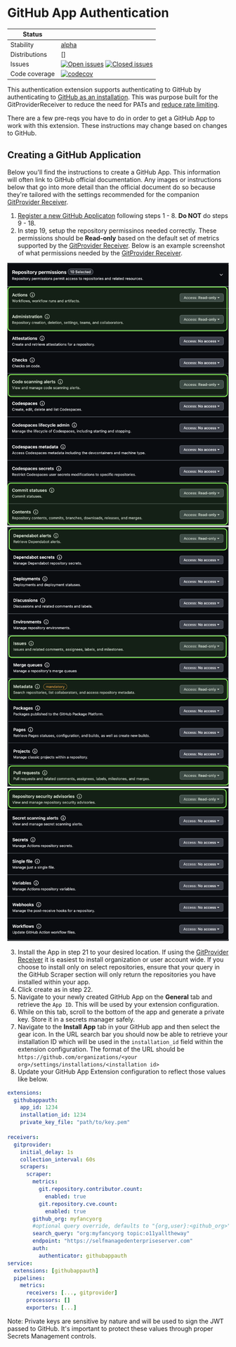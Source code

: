 # GitHub App Authentication

<!-- markdownlint-disable -->
<!-- status autogenerated section -->
| Status        |           |
| ------------- |-----------|
| Stability     | [alpha]  |
| Distributions | [] |
| Issues        | [![Open issues](https://img.shields.io/github/issues-search/open-telemetry/opentelemetry-collector-contrib?query=is%3Aissue%20is%3Aopen%20label%3Aextension%2Fgithubappauth%20&label=open&color=orange&logo=opentelemetry)](https://github.com/open-telemetry/opentelemetry-collector-contrib/issues?q=is%3Aopen+is%3Aissue+label%3Aextension%2Fgithubappauth) [![Closed issues](https://img.shields.io/github/issues-search/open-telemetry/opentelemetry-collector-contrib?query=is%3Aissue%20is%3Aclosed%20label%3Aextension%2Fgithubappauth%20&label=closed&color=blue&logo=opentelemetry)](https://github.com/open-telemetry/opentelemetry-collector-contrib/issues?q=is%3Aclosed+is%3Aissue+label%3Aextension%2Fgithubappauth) |
| Code coverage | [![codecov](https://codecov.io/github/open-telemetry/opentelemetry-collector-contrib/graph/main/badge.svg?component=extension_githubappauth)](https://app.codecov.io/gh/open-telemetry/opentelemetry-collector-contrib/tree/main/?components%5B0%5D=extension_githubappauth&displayType=list) |

[alpha]: https://github.com/open-telemetry/opentelemetry-collector/blob/main/docs/component-stability.md#alpha
<!-- end autogenerated section -->
<!-- markdownlint-enable -->

This authentication extension supports authenticating to GitHub by
authenticating to [GitHub as an installation][gh-inst]. This was purpose built
for the GitProviderReceiver to reduce the need for PATs and [reduce rate
limiting][rate].

There are a few pre-reqs you have to do in order to get a GitHub App to work
with this extension. These instructions may change based on changes to GitHub.

[gh-inst]: https://docs.github.com/en/apps/creating-github-apps/authenticating-with-a-github-app/authenticating-as-a-github-app-installation
[rate]: https://docs.github.com/en/graphql/overview/rate-limits-and-node-limits-for-the-graphql-api#primary-rate-limit

## Creating a GitHub Application

Below you'll find the instructions to create a GitHub App. This information
will often link to GitHub official documentation. Any images or instructions
below that go into more detail than the official document do so because they're
tailored with the settings recommended for the companion [GitProvider
Receiver][gpr].

[gpr]: https://github.com/liatrio/liatrio-otel-collector/tree/main/receiver/gitproviderreceiver

1. [Register a new GitHub Applicaton][reg] following steps 1 - 8. **Do NOT** do
   steps 9 - 18.
2. In step 19, setup the repository permissinos needed correctly. These
   permissions should be **Read-only** based on the default set of metrics
   supported by the [GitProvider Receiver][gpr]. Below is an example screenshot
   of what permissions needed by the [GitProvider Receiver][gpr].

![perms-1](./docs/repo-perms-1.png)
![perms-2](./docs/repo-perms-2.png)
![perms-3](./docs/repo-perms-3.png)

3. Install the App in step 21 to your desired location. If using the
   [GitProvider Receiver][gpr] it is easiest to install organization or user
   account wide. If you choose to install only on select repositories, ensure
   that your query in the GitHub Scraper section will only return the
   repositories you have installed within your app.
4. Click create as in step 22. 
5. Navigate to your newly created GitHub App on the **General** tab and
   retrieve the `App ID`. This will be used by your extension configuration.
6. While on this tab, scroll to the bottom of the app and generate a private
   key. Store it in a secrets manager safely.
7. Navigate to the **Install App** tab in your GitHub app and then select the
   gear icon. In the URL search bar you should now be able to retrieve your
   installation ID which will be used in the `installation_id` field within the
   extension configuration. The format of the URL should be
   `https://github.com/organizations/<your
   org>/settings/installations/<installation id>`
8. Update your GitHub App Extension configuration to reflect those values like
   below.

```yaml
extensions:
  githubappauth:
    app_id: 1234
    installation_id: 1234
    private_key_file: "path/to/key.pem"

receivers:
  gitprovider:
    initial_delay: 1s
    collection_interval: 60s
    scrapers:
      scraper:
        metrics:
          git.repository.contributor.count:
            enabled: true
          git.repository.cve.count:
            enabled: true
        github_org: myfancyorg
        #optional query override, defaults to "{org,user}:<github_org>"
        search_query: "org:myfancyorg topic:o11yalltheway"
        endpoint: "https://selfmanagedenterpriseserver.com"
        auth:
          authenticator: githubappauth
service:
  extensions: [githubappauth]
  pipelines:
    metrics:
      receivers: [..., gitprovider]
      processors: []
      exporters: [...]
```

Note: Private keys are sensitive by nature and will be used to sign the JWT
passed to GitHub. It's important to protect these values through proper Secrets
Management controls.

[reg]: https://docs.github.com/en/apps/creating-github-apps/registering-a-github-app/registering-a-github-app#registering-a-github-app
